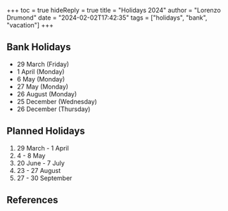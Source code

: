 +++
toc = true
hideReply = true
title = "Holidays 2024"
author = "Lorenzo Drumond"
date = "2024-02-02T17:42:35"
tags = ["holidays",  "bank",  "vacation"]
+++



## Bank Holidays
- 29 March (Friday)
- 1 April (Monday)
- 6 May (Monday)
- 27 May (Monday)
- 26 August (Monday)
- 25 December (Wednesday)
- 26 December (Thursday)

## Planned Holidays
1. 29 March - 1 April
2. 4 - 8 May
3. 20 June - 7 July
4. 23 - 27 August
5. 27 - 30 September

## References
